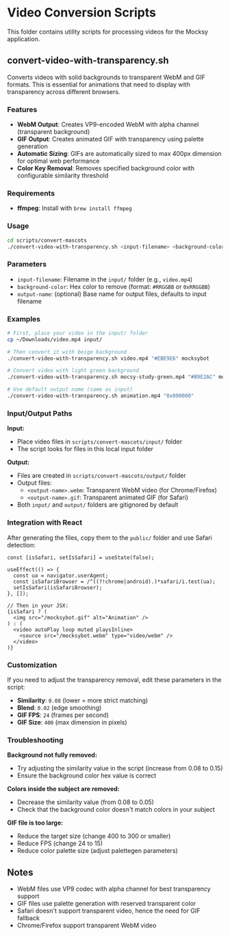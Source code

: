 # Video Conversion Scripts

This folder contains utility scripts for processing videos for the Mocksy application.

## convert-video-with-transparency.sh

Converts videos with solid backgrounds to transparent WebM and GIF formats. This is essential for animations that need to display with transparency across different browsers.

### Features

- **WebM Output**: Creates VP9-encoded WebM with alpha channel (transparent background)
- **GIF Output**: Creates animated GIF with transparency using palette generation
- **Automatic Sizing**: GIFs are automatically sized to max 400px dimension for optimal web performance
- **Color Key Removal**: Removes specified background color with configurable similarity threshold

### Requirements

- **ffmpeg**: Install with `brew install ffmpeg`

### Usage

```bash
cd scripts/convert-mascots
./convert-video-with-transparency.sh <input-filename> <background-color> [output-name]
```

### Parameters

- `input-filename`: Filename in the `input/` folder (e.g., `video.mp4`)
- `background-color`: Hex color to remove (format: `#RRGGBB` or `0xRRGGBB`)
- `output-name`: (optional) Base name for output files, defaults to input filename

### Examples

```bash
# First, place your video in the input/ folder
cp ~/Downloads/video.mp4 input/

# Then convert it with beige background
./convert-video-with-transparency.sh video.mp4 "#EBE9E6" mocksybot

# Convert video with light green background
./convert-video-with-transparency.sh mocsy-study-green.mp4 "#B9E2AC" mocksy-study

# Use default output name (same as input)
./convert-video-with-transparency.sh animation.mp4 "0x000000"
```

### Input/Output Paths

**Input:**
- Place video files in `scripts/convert-mascots/input/` folder
- The script looks for files in this local input folder

**Output:**
- Files are created in `scripts/convert-mascots/output/` folder
- Output files:
  - `<output-name>.webm`: Transparent WebM video (for Chrome/Firefox)
  - `<output-name>.gif`: Transparent animated GIF (for Safari)
- Both `input/` and `output/` folders are gitignored by default

### Integration with React

After generating the files, copy them to the `public/` folder and use Safari detection:

```tsx
const [isSafari, setIsSafari] = useState(false);

useEffect(() => {
  const ua = navigator.userAgent;
  const isSafariBrowser = /^((?!chrome|android).)*safari/i.test(ua);
  setIsSafari(isSafariBrowser);
}, []);

// Then in your JSX:
{isSafari ? (
  <img src="/mocksybot.gif" alt="Animation" />
) : (
  <video autoPlay loop muted playsInline>
    <source src="/mocksybot.webm" type="video/webm" />
  </video>
)}
```

### Customization

If you need to adjust the transparency removal, edit these parameters in the script:

- **Similarity**: `0.08` (lower = more strict matching)
- **Blend**: `0.02` (edge smoothing)
- **GIF FPS**: `24` (frames per second)
- **GIF Size**: `400` (max dimension in pixels)

### Troubleshooting

**Background not fully removed:**
- Try adjusting the similarity value in the script (increase from 0.08 to 0.15)
- Ensure the background color hex value is correct

**Colors inside the subject are removed:**
- Decrease the similarity value (from 0.08 to 0.05)
- Check that the background color doesn't match colors in your subject

**GIF file is too large:**
- Reduce the target size (change 400 to 300 or smaller)
- Reduce FPS (change 24 to 15)
- Reduce color palette size (adjust palettegen parameters)

## Notes

- WebM files use VP9 codec with alpha channel for best transparency support
- GIF files use palette generation with reserved transparent color
- Safari doesn't support transparent video, hence the need for GIF fallback
- Chrome/Firefox support transparent WebM video
